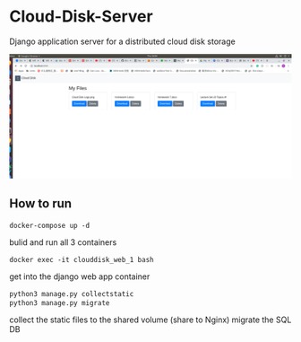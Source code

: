 # Cloud-Disk-Server
Django application server for a distributed cloud disk storage

![UI screenshot](./ui_screenshot.jpg)

## How to run
```shell script
docker-compose up -d
```
bulid and run all 3 containers

```shell script
docker exec -it clouddisk_web_1 bash
```
get into the django web app container

```shell script
python3 manage.py collectstatic
python3 manage.py migrate
```
collect the static files to the shared volume (share to Nginx)
migrate the SQL DB
